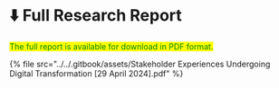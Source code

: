 # ⬇️ Full Research Report

<mark style="color:green;">The full report is available for download in PDF format.</mark>&#x20;



{% file src="../../.gitbook/assets/Stakeholder Experiences Undergoing Digital Transformation [29 April 2024].pdf" %}
